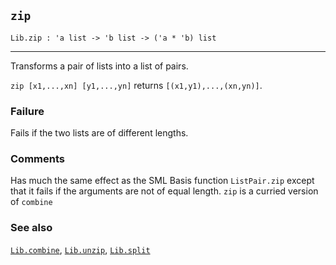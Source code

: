 ## `zip`

``` hol4
Lib.zip : 'a list -> 'b list -> ('a * 'b) list
```

------------------------------------------------------------------------

Transforms a pair of lists into a list of pairs.

`zip [x1,...,xn] [y1,...,yn]` returns `[(x1,y1),...,(xn,yn)]`.

### Failure

Fails if the two lists are of different lengths.

### Comments

Has much the same effect as the SML Basis function `ListPair.zip` except
that it fails if the arguments are not of equal length. `zip` is a
curried version of `combine`

### See also

[`Lib.combine`](#Lib.combine), [`Lib.unzip`](#Lib.unzip),
[`Lib.split`](#Lib.split)
